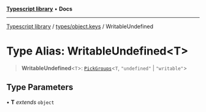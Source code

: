 [**Typescript library**](../../../index.md) • **Docs**

***

[Typescript library](../../../modules.md) / [types/object.keys](../index.md) / WritableUndefined

# Type Alias: WritableUndefined\<T\>

> **WritableUndefined**\<`T`\>: [`PickGroups`](PickGroups.md)\<`T`, `"undefined"` \| `"writable"`\>

## Type Parameters

• **T** *extends* `object`
